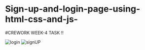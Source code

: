 # Sign-up-and-login-page-using-html-css-and-js-

#CREWORK WEEK-4 TASK !!

![login](https://user-images.githubusercontent.com/64263080/184535457-b98b89d6-a8d1-436f-8ddb-5a98d0804570.JPG)
![signUP](https://user-images.githubusercontent.com/64263080/184535460-465ddd9f-7ffa-41f3-9cdb-27e766bb5bb3.JPG)



 

